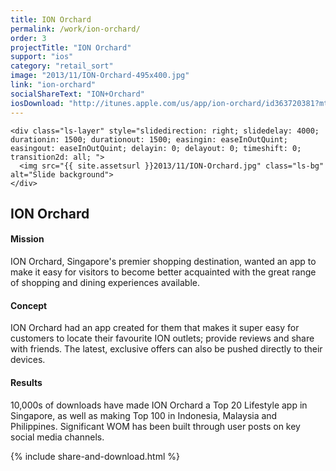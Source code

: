 ```yaml
---
title: ION Orchard
permalink: /work/ion-orchard/
order: 3
projectTitle: "ION Orchard"
support: "ios"
category: "retail_sort"
image: "2013/11/ION-Orchard-495x400.jpg"
link: "ion-orchard"
socialShareText: "ION+Orchard"
iosDownload: "http://itunes.apple.com/us/app/ion-orchard/id363720381?mt=8"
---
```

<div class="avia-layerslider solid_bottom_border">
  <div id="layerslider_1" class="ls-wp-container">

    <div class="ls-layer" style="slidedirection: right; slidedelay: 4000; durationin: 1500; durationout: 1500; easingin: easeInOutQuint; easingout: easeInOutQuint; delayin: 0; delayout: 0; timeshift: 0; transition2d: all; ">
      <img src="{{ site.assetsurl }}2013/11/ION-Orchard.jpg" class="ls-bg" alt="Slide background">
    </div>
  </div>
</div>

<div class="wrapper content project-detail" markdown="1">
  <h2 class="content-h2 with-bottom-line">ION Orchard</h2>

#### Mission

ION Orchard, Singapore's premier shopping destination, wanted an app to make it easy for visitors to become better acquainted with the great range of shopping and dining experiences available.

#### Concept

ION Orchard had an app created for them that makes it super easy for customers to locate their favourite ION outlets; provide reviews and share with friends. The latest, exclusive offers can also be pushed directly to their devices.

#### Results

10,000s of downloads have made ION Orchard a Top 20 Lifestyle app in Singapore, as well as making Top 100 in Indonesia, Malaysia and Philippines. Significant WOM has been built through user posts on key social media channels.

</div>

{% include share-and-download.html %}

<script>
$(document).ready(function() {
  if (typeof $.fn.layerSlider == "undefined") {
    lsShowNotice('layerslider_1','jquery');
  }
  else if (typeof $.transit == "undefined" || typeof $.transit.modifiedForLayerSlider == "undefined") {
    lsShowNotice('layerslider_1', 'transit');
  }
  else
  {
    $("#layerslider_1").layerSlider({
      width : '1440px',
      height : '650px',
      responsive : true,
      responsiveUnder : 0,
      sublayerContainer : 0,
      autoStart : true,
      pauseOnHover : true,
      firstLayer : 1,
      animateFirstLayer : true,
      randomSlideshow : false,
      twoWaySlideshow : true,
      loops : 0,
      forceLoopNum : true,
      autoPlayVideos : true,
      autoPauseSlideshow : 'auto',
      youtubePreview : 'maxresdefault.jpg',
      keybNav : true,
      touchNav : true,
      skin : 'fullwidth',
      skinsPath : '../../css/LayerSlider/skins/',
      globalBGColor : 'transparent',
      navPrevNext : true,
      navStartStop : true,
      navButtons : true,
      hoverPrevNext : true,
      hoverBottomNav : false,
      showBarTimer : false,
      showCircleTimer : true,
      thumbnailNavigation : 'hover',
      tnWidth : 100,
      tnHeight : 60,
      tnContainerWidth : '60%',
      tnActiveOpacity : 35,
      tnInactiveOpacity : 100,
      imgPreload : true,
      yourLogo : false,
      yourLogoStyle : 'left: 10px; top: 10px;',
      yourLogoLink : false,
      yourLogoTarget : '_self',
      cbInit : function(element) { },
      cbStart : function(data) { },
      cbStop : function(data) { },
      cbPause : function(data) { },
      cbAnimStart : function(data) { },
      cbAnimStop : function(data) { },
      cbPrev : function(data) { },
      cbNext : function(data) { }
    });
  }
});
</script>
